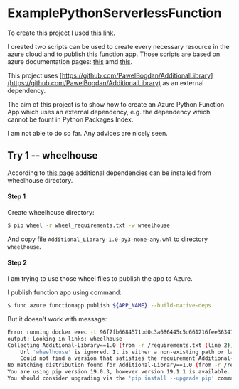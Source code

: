# ExamplePythonServerlessFunction

To create this project I used [this link](https://docs.microsoft.com/en-us/azure/azure-functions/functions-create-first-function-python).

I created two scripts can be used to create every necessary resource in the azure cloud and to publish this function app. Those scripts are based on azure documentation pages: [this](https://docs.microsoft.com/en-us/azure/azure-functions/functions-create-first-function-python) amd [this](https://docs.microsoft.com/en-us/azure/azure-functions/functions-reference-python).

This project uses [https://github.com/PawelBogdan/AdditionalLibrary](https://github.com/PawelBogdan/AdditionalLibrary) as an external dependency.

The aim of this project is to show how to create an Azure Python Function App which uses an external dependency, e.g. the dependency which cannot be fount in Python Packages Index.

I am not able to do so far. Any advices are nicely seen.

## Try 1 -- wheelhouse

According to [this page](https://prmadi.com/install-python-modules-on-azure-app-services/) additional dependencies can be installed from wheelhouse directory.

#### Step 1

Create wheelhouse directory:

```bash
$ pip wheel -r wheel_requirements.txt -w wheelhouse
```

And copy file `Additional_Library-1.0-py3-none-any.whl` to directory `wheelhouse`.

#### Step 2

I am trying to use those wheel files to publish the app to Azure. 

I publish function app using command:

```bash
$ func azure functionapp publish ${APP_NAME} --build-native-deps
```

But it doesn't work with message:
```bash
Error running docker exec -t 96f7fb6684571bd0c3a686445c5d661216fee363412aa97234018f509c6ecd5a /python_docker_build.sh.
output: Looking in links: wheelhouse
Collecting Additional-Library==1.0 (from -r /requirements.txt (line 2))
    Url 'wheelhouse' is ignored. It is either a non-existing path or lacks a specific scheme.
    Could not find a version that satisfies the requirement Additional-Library==1.0 (from r /requirements.txt (line 2)) (from versions: )
No matching distribution found for Additional-Library==1.0 (from -r /requirements.txt (line 2))
You are using pip version 19.0.3, however version 19.1.1 is available.
You should consider upgrading via the 'pip install --upgrade pip' command.
```